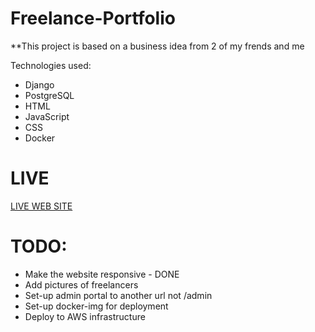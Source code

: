 # Freelance-Portfolio

**This project is based on a business idea from 2 of my frends and me

Technologies used:
  - Django
  - PostgreSQL
  - HTML
  - JavaScript
  - CSS
  - Docker
# LIVE

[LIVE WEB SITE](https://tridigital.org)

# TODO:

  - Make the website responsive - DONE
  - Add pictures of freelancers
  - Set-up admin portal to another url not <ip>/admin
  - Set-up docker-img for deployment
  - Deploy to AWS infrastructure
